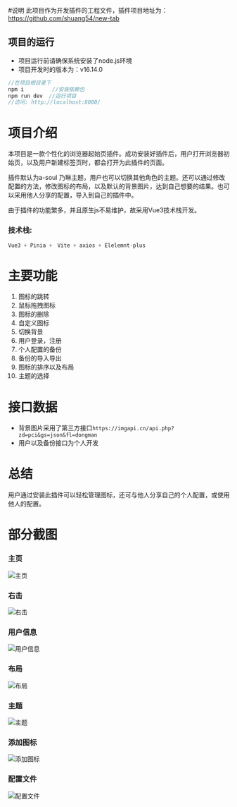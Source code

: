 
#说明
此项目作为开发插件的工程文件，插件项目地址为：https://github.com/shuang54/new-tab

## 项目的运行

- 项目运行前请确保系统安装了node.js环境
- 项目开发时的版本为：v16.14.0
```js
//在项目根目录下
npm i         //安装依赖包
npm run dev  //运行项目
//访问: http://localhost:8080/
```

# 项目介绍
本项目是一款个性化的浏览器起始页插件。成功安装好插件后，用户打开浏览器初始页，以及用户新建标签页时，都会打开为此插件的页面。

插件默认为a-soul 乃琳主题，用户也可以切换其他角色的主题。还可以通过修改配置的方法，修改图标的布局，以及默认的背景图片，达到自己想要的结果。也可以采用他人分享的配置，导入到自己的插件中。

由于插件的功能繁多，并且原生js不易维护，故采用Vue3技术栈开发。
### 技术栈:
```js
Vue3 + Pinia +　Vite + axios + Elelemnt-plus
```
# 主要功能
  1. 图标的跳转
  2. 鼠标拖拽图标
  3. 图标的删除
  4. 自定义图标
  5. 切换背景
  6. 用户登录，注册
  7. 个人配置的备份
  8. 备份的导入导出
  9. 图标的排序以及布局
  10. 主题的选择

# 接口数据
- 背景图片采用了第三方接口`https://imgapi.cn/api.php?zd=pci&gs=json&fl=dongman`
- 用户以及备份接口为个人开发

# 总结
用户通过安装此插件可以轻松管理图标，还可与他人分享自己的个人配置，或使用他人的配置。


# 部分截图
### 主页
![主页](http://niu.foogeoo.ltd/public/%E9%A6%96%E9%A1%B5.png)
### 右击
![右击](http://niu.foogeoo.ltd/public%2F%E5%8F%B3%E5%87%BB.png)
### 用户信息
![用户信息](http://niu.foogeoo.ltd/public%2F%E7%94%A8%E6%88%B7%E4%BF%A1%E6%81%AF.png)
### 布局
![布局](http://niu.foogeoo.ltd/public/%E5%B8%83%E5%B1%80.png)
### 主题
![主题](http://niu.foogeoo.ltd/public/%E4%B8%BB%E9%A2%98.png)
### 添加图标
![添加图标](http://niu.foogeoo.ltd/public/%E6%B7%BB%E5%8A%A0%E5%9B%BE%E6%A0%87.png)
### 配置文件
![配置文件](http://niu.foogeoo.ltd/public/%E9%85%8D%E7%BD%AE%E6%96%87%E4%BB%B6.png)

